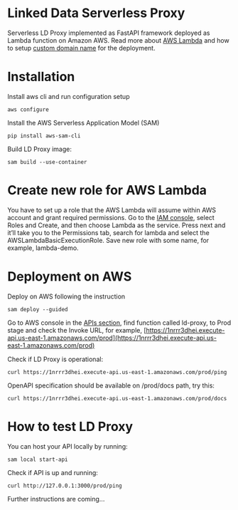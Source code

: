 # Linked Data Serverless Proxy
Serverless LD Proxy implemented as FastAPI framework deployed as Lambda function on Amazon AWS. Read more about [AWS Lambda](https://aws.amazon.com/lambda/) and how to setup [custom domain name](https://www.serverless.com/blog/serverless-api-gateway-domain) for the deployment.

# Installation
Install aws cli and run configuration setup

```aws configure```

Install the AWS Serverless Application Model (SAM)

```pip install aws-sam-cli```

Build LD Proxy image:

```sam build --use-container```

# Create new role for AWS Lambda

You have to set up a role that the AWS Lambda will assume within AWS account and grant required permissions. Go to the [IAM console](https://console.aws.amazon.com/iam/), select Roles and Create, and then choose Lambda as the service. Press next and it’ll take you to the Permissions tab, search for lambda and select the AWSLambdaBasicExecutionRole. Save new role with some name, for example, lambda-demo.

# Deployment on AWS 

Deploy on AWS following the instruction 

```sam deploy --guided```

Go to AWS console in the [APIs section](https://console.aws.amazon.com/apigateway/main/apis?region=us-east-1), find function called ld-proxy, to Prod stage and check the Invoke URL, for example, [https://1nrrr3dhei.execute-api.us-east-1.amazonaws.com/prod](https://1nrrr3dhei.execute-api.us-east-1.amazonaws.com/prod)

Check if LD Proxy is operational:

```curl https://1nrrr3dhei.execute-api.us-east-1.amazonaws.com/prod/ping```

OpenAPI specification should be available on /prod/docs path, try this:

```curl https://1nrrr3dhei.execute-api.us-east-1.amazonaws.com/prod/docs```

# How to test LD Proxy

You can host your API locally by running: 

```sam local start-api```

Check if API is up and running:

```curl http://127.0.0.1:3000/prod/ping```


Further instructions are coming...
